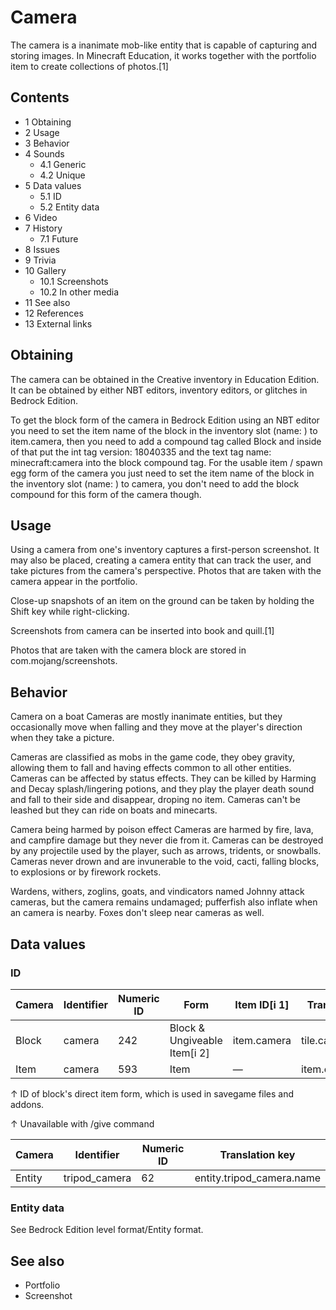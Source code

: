 # Camera
The camera is a inanimate mob-like entity that is capable of capturing and storing images. In Minecraft Education, it works together with the portfolio item to create collections of photos.[1]

## Contents
- 1 Obtaining
- 2 Usage
- 3 Behavior
- 4 Sounds
	- 4.1 Generic
	- 4.2 Unique
- 5 Data values
	- 5.1 ID
	- 5.2 Entity data
- 6 Video
- 7 History
	- 7.1 Future
- 8 Issues
- 9 Trivia
- 10 Gallery
	- 10.1 Screenshots
	- 10.2 In other media
- 11 See also
- 12 References
- 13 External links

## Obtaining
The camera can be obtained in the Creative inventory in Education Edition. It can be obtained by either NBT editors, inventory editors, or glitches in Bedrock Edition.

To get the block form of the camera in Bedrock Edition using an NBT editor you need to set the item name of the block in the inventory slot (name: ) to item.camera, then you need to add a compound tag called Block and inside of that put the int tag version: 18040335 and the text tag name: minecraft:camera into the block compound tag. For the usable item / spawn egg form of the camera you just need to set the item name of the block in the inventory slot (name: ) to camera, you don't need to add the block compound for this form of the camera though. 

## Usage
Using a camera from one's inventory captures a first-person screenshot. It may also be placed, creating a camera entity that can track the user, and take pictures from the camera's perspective. Photos that are taken with the camera appear in the portfolio.

Close-up snapshots of an item on the ground can be taken by holding the Shift key while right-clicking.

Screenshots from camera can be inserted into book and quill.[1]

Photos that are taken with the camera block are stored in com.mojang/screenshots.

## Behavior
Camera on a boat
Cameras are mostly inanimate entities, but they occasionally move when falling and they move at the player's direction when they take a picture.

Cameras are classified as mobs in the game code, they obey gravity, allowing them to fall and having effects common to all other entities. Cameras can be affected by status effects. They can be killed by Harming and Decay splash/lingering potions, and they play the player death sound and fall to their side and disappear, droping no item. Cameras can't be leashed but they can ride on boats and minecarts.

Camera being harmed by poison effect
Cameras are harmed by fire, lava, and campfire damage but they never die from it. Cameras can be destroyed by any projectile used by the player, such as arrows, tridents, or snowballs. Cameras never drown and are invunerable to the void, cacti, falling blocks, to explosions or by firework rockets.

Wardens, withers, zoglins, goats, and vindicators named Johnny attack cameras, but the camera remains undamaged; pufferfish also inflate when an camera is nearby. Foxes don't sleep near cameras as well.

## Data values
### ID
| Camera | Identifier | Numeric ID | Form                         | Item ID[i 1] | Translation key  |
|--------|------------|------------|------------------------------|--------------|------------------|
| Block  | camera     | 242        | Block & Ungiveable Item[i 2] | item.camera  | tile.camera.name |
| Item   | camera     | 593        | Item                         | —            | item.camera.name |


↑ ID of block's direct item form, which is used in savegame files and addons.

↑ Unavailable with /give command


| Camera | Identifier    | Numeric ID | Translation key           |
|--------|---------------|------------|---------------------------|
| Entity | tripod_camera | 62         | entity.tripod_camera.name |

### Entity data
See Bedrock Edition level format/Entity format.

## See also
- Portfolio
- Screenshot

